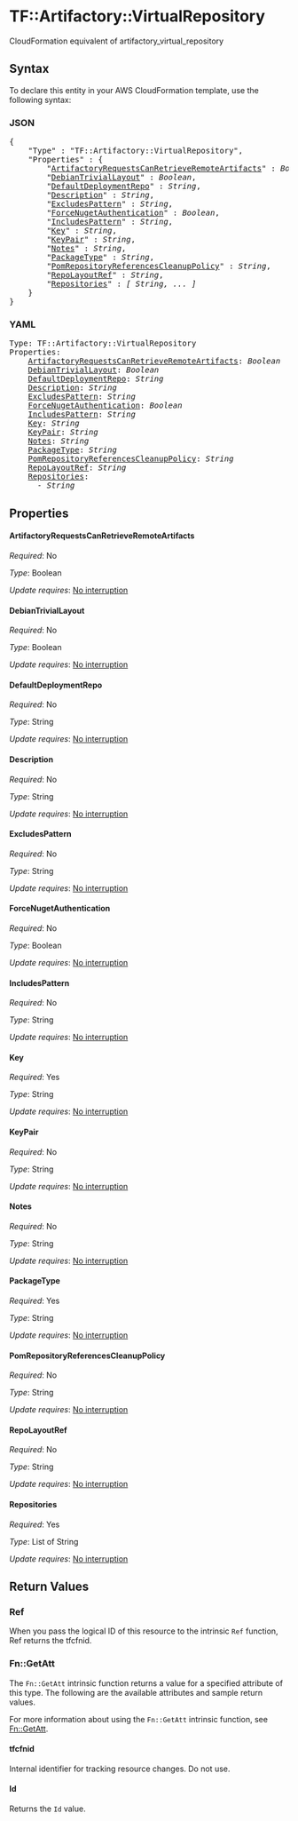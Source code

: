 # TF::Artifactory::VirtualRepository

CloudFormation equivalent of artifactory_virtual_repository

## Syntax

To declare this entity in your AWS CloudFormation template, use the following syntax:

### JSON

<pre>
{
    "Type" : "TF::Artifactory::VirtualRepository",
    "Properties" : {
        "<a href="#artifactoryrequestscanretrieveremoteartifacts" title="ArtifactoryRequestsCanRetrieveRemoteArtifacts">ArtifactoryRequestsCanRetrieveRemoteArtifacts</a>" : <i>Boolean</i>,
        "<a href="#debiantriviallayout" title="DebianTrivialLayout">DebianTrivialLayout</a>" : <i>Boolean</i>,
        "<a href="#defaultdeploymentrepo" title="DefaultDeploymentRepo">DefaultDeploymentRepo</a>" : <i>String</i>,
        "<a href="#description" title="Description">Description</a>" : <i>String</i>,
        "<a href="#excludespattern" title="ExcludesPattern">ExcludesPattern</a>" : <i>String</i>,
        "<a href="#forcenugetauthentication" title="ForceNugetAuthentication">ForceNugetAuthentication</a>" : <i>Boolean</i>,
        "<a href="#includespattern" title="IncludesPattern">IncludesPattern</a>" : <i>String</i>,
        "<a href="#key" title="Key">Key</a>" : <i>String</i>,
        "<a href="#keypair" title="KeyPair">KeyPair</a>" : <i>String</i>,
        "<a href="#notes" title="Notes">Notes</a>" : <i>String</i>,
        "<a href="#packagetype" title="PackageType">PackageType</a>" : <i>String</i>,
        "<a href="#pomrepositoryreferencescleanuppolicy" title="PomRepositoryReferencesCleanupPolicy">PomRepositoryReferencesCleanupPolicy</a>" : <i>String</i>,
        "<a href="#repolayoutref" title="RepoLayoutRef">RepoLayoutRef</a>" : <i>String</i>,
        "<a href="#repositories" title="Repositories">Repositories</a>" : <i>[ String, ... ]</i>
    }
}
</pre>

### YAML

<pre>
Type: TF::Artifactory::VirtualRepository
Properties:
    <a href="#artifactoryrequestscanretrieveremoteartifacts" title="ArtifactoryRequestsCanRetrieveRemoteArtifacts">ArtifactoryRequestsCanRetrieveRemoteArtifacts</a>: <i>Boolean</i>
    <a href="#debiantriviallayout" title="DebianTrivialLayout">DebianTrivialLayout</a>: <i>Boolean</i>
    <a href="#defaultdeploymentrepo" title="DefaultDeploymentRepo">DefaultDeploymentRepo</a>: <i>String</i>
    <a href="#description" title="Description">Description</a>: <i>String</i>
    <a href="#excludespattern" title="ExcludesPattern">ExcludesPattern</a>: <i>String</i>
    <a href="#forcenugetauthentication" title="ForceNugetAuthentication">ForceNugetAuthentication</a>: <i>Boolean</i>
    <a href="#includespattern" title="IncludesPattern">IncludesPattern</a>: <i>String</i>
    <a href="#key" title="Key">Key</a>: <i>String</i>
    <a href="#keypair" title="KeyPair">KeyPair</a>: <i>String</i>
    <a href="#notes" title="Notes">Notes</a>: <i>String</i>
    <a href="#packagetype" title="PackageType">PackageType</a>: <i>String</i>
    <a href="#pomrepositoryreferencescleanuppolicy" title="PomRepositoryReferencesCleanupPolicy">PomRepositoryReferencesCleanupPolicy</a>: <i>String</i>
    <a href="#repolayoutref" title="RepoLayoutRef">RepoLayoutRef</a>: <i>String</i>
    <a href="#repositories" title="Repositories">Repositories</a>: <i>
      - String</i>
</pre>

## Properties

#### ArtifactoryRequestsCanRetrieveRemoteArtifacts

_Required_: No

_Type_: Boolean

_Update requires_: [No interruption](https://docs.aws.amazon.com/AWSCloudFormation/latest/UserGuide/using-cfn-updating-stacks-update-behaviors.html#update-no-interrupt)

#### DebianTrivialLayout

_Required_: No

_Type_: Boolean

_Update requires_: [No interruption](https://docs.aws.amazon.com/AWSCloudFormation/latest/UserGuide/using-cfn-updating-stacks-update-behaviors.html#update-no-interrupt)

#### DefaultDeploymentRepo

_Required_: No

_Type_: String

_Update requires_: [No interruption](https://docs.aws.amazon.com/AWSCloudFormation/latest/UserGuide/using-cfn-updating-stacks-update-behaviors.html#update-no-interrupt)

#### Description

_Required_: No

_Type_: String

_Update requires_: [No interruption](https://docs.aws.amazon.com/AWSCloudFormation/latest/UserGuide/using-cfn-updating-stacks-update-behaviors.html#update-no-interrupt)

#### ExcludesPattern

_Required_: No

_Type_: String

_Update requires_: [No interruption](https://docs.aws.amazon.com/AWSCloudFormation/latest/UserGuide/using-cfn-updating-stacks-update-behaviors.html#update-no-interrupt)

#### ForceNugetAuthentication

_Required_: No

_Type_: Boolean

_Update requires_: [No interruption](https://docs.aws.amazon.com/AWSCloudFormation/latest/UserGuide/using-cfn-updating-stacks-update-behaviors.html#update-no-interrupt)

#### IncludesPattern

_Required_: No

_Type_: String

_Update requires_: [No interruption](https://docs.aws.amazon.com/AWSCloudFormation/latest/UserGuide/using-cfn-updating-stacks-update-behaviors.html#update-no-interrupt)

#### Key

_Required_: Yes

_Type_: String

_Update requires_: [No interruption](https://docs.aws.amazon.com/AWSCloudFormation/latest/UserGuide/using-cfn-updating-stacks-update-behaviors.html#update-no-interrupt)

#### KeyPair

_Required_: No

_Type_: String

_Update requires_: [No interruption](https://docs.aws.amazon.com/AWSCloudFormation/latest/UserGuide/using-cfn-updating-stacks-update-behaviors.html#update-no-interrupt)

#### Notes

_Required_: No

_Type_: String

_Update requires_: [No interruption](https://docs.aws.amazon.com/AWSCloudFormation/latest/UserGuide/using-cfn-updating-stacks-update-behaviors.html#update-no-interrupt)

#### PackageType

_Required_: Yes

_Type_: String

_Update requires_: [No interruption](https://docs.aws.amazon.com/AWSCloudFormation/latest/UserGuide/using-cfn-updating-stacks-update-behaviors.html#update-no-interrupt)

#### PomRepositoryReferencesCleanupPolicy

_Required_: No

_Type_: String

_Update requires_: [No interruption](https://docs.aws.amazon.com/AWSCloudFormation/latest/UserGuide/using-cfn-updating-stacks-update-behaviors.html#update-no-interrupt)

#### RepoLayoutRef

_Required_: No

_Type_: String

_Update requires_: [No interruption](https://docs.aws.amazon.com/AWSCloudFormation/latest/UserGuide/using-cfn-updating-stacks-update-behaviors.html#update-no-interrupt)

#### Repositories

_Required_: Yes

_Type_: List of String

_Update requires_: [No interruption](https://docs.aws.amazon.com/AWSCloudFormation/latest/UserGuide/using-cfn-updating-stacks-update-behaviors.html#update-no-interrupt)

## Return Values

### Ref

When you pass the logical ID of this resource to the intrinsic `Ref` function, Ref returns the tfcfnid.

### Fn::GetAtt

The `Fn::GetAtt` intrinsic function returns a value for a specified attribute of this type. The following are the available attributes and sample return values.

For more information about using the `Fn::GetAtt` intrinsic function, see [Fn::GetAtt](https://docs.aws.amazon.com/AWSCloudFormation/latest/UserGuide/intrinsic-function-reference-getatt.html).

#### tfcfnid

Internal identifier for tracking resource changes. Do not use.

#### Id

Returns the <code>Id</code> value.


